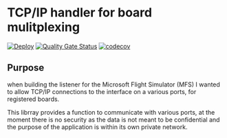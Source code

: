 # TCP/IP handler for board mulitplexing

[![Deploy](https://github.com/sfawcett123/BoardController/actions/workflows/main.yml/badge.svg)](https://github.com/sfawcett123/BoardController/actions/workflows/main.yml)
[![Quality Gate Status](https://sonarcloud.io/api/project_badges/measure?project=sfawcett123_BoardController&metric=alert_status)](https://sonarcloud.io/summary/new_code?id=sfawcett123_BoardController)
[![codecov](https://codecov.io/gh/sfawcett123/BoardController/branch/main/graph/badge.svg?token=2D6BX22N6Q)](https://codecov.io/gh/sfawcett123/BoardController)

## Purpose
when building the listener for the Microsoft Flight Simulator (MFS) 
I wanted to allow TCP/IP connections to the interface on a various ports, for registered boards.

This librray provides a function to communicate with various ports, at the moment there is no security
as the data is not meant to be confidential and the purpose of the application is within its own private network.



